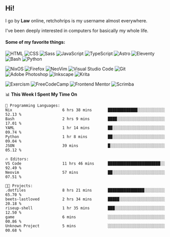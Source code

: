 ## Hi!

I go by **Law** online, retchohrips is my username almost everywhere.

I've been deeply interested in computers for basically my whole life.

#### Some of my favorite things:

![HTML](https://img.shields.io/badge/HTML-%23E34F26?style=flat&logo=html5&logoColor=white)
![CSS](https://img.shields.io/badge/CSS-%231572B6?style=flat&logo=css3&logoColor=white)
![Sass](https://img.shields.io/badge/Sass-%23CC6699?style=flat&logo=sass&logoColor=white)
![JavaScript](https://img.shields.io/badge/JavaScript-%23F7DF1E?style=flat&logo=javascript&logoColor=black)
![TypeScript](https://img.shields.io/badge/TypeScript-%233178C6?style=flat&logo=typescript&logoColor=white)
![Astro](https://img.shields.io/badge/Astro-%23BC52EE?style=flat&logo=astro&logoColor=white)
![Eleventy](https://img.shields.io/badge/Eleventy-black?style=flat&logo=eleventy&logoColor=white)
![Bash](https://img.shields.io/badge/Bash-%234EAA25?style=flat&logo=gnu-bash&logoColor=white)
![Python](https://img.shields.io/badge/Python-3670A0?style=flat&logo=python&logoColor=white)

![NixOS](https://img.shields.io/badge/NixOS-%235277C3?style=flat&logo=nixos&logoColor=white)
![Firefox](https://img.shields.io/badge/Firefox-FF7139?style=lat&logo=Firefox-Browser&logoColor=white)
![NeoVim](https://img.shields.io/badge/NeoVim-%2357A143?style=flat&logo=neovim&logoColor=white)
![Visual Studio Code](https://img.shields.io/badge/VS%20Code-0078d7.svg?style=flat&logo=visual-studio-code&logoColor=white)
![Git](https://img.shields.io/badge/Git-%23F05032?style=flat&logo=git&logoColor=white)
![Adobe Photoshop](https://img.shields.io/badge/Photoshop-%2331A8FF?style=flat&logo=adobe%20photoshop&logoColor=white)
![Inkscape](https://img.shields.io/badge/Inkscape-e0e0e0?style=flat&logo=inkscape&logoColor=080A13)
![Krita](https://img.shields.io/badge/Krita-203759?style=flat&logo=krita&logoColor=white)

![Exercism](https://img.shields.io/badge/Exercism-009CAB?style=flat&logo=exercism&logoColor=white)
![FreeCodeCamp](https://img.shields.io/badge/freeCodeCamp-%23123?style=flat&logo=freecodecamp&logoColor=white)
![Frontend Mentor](https://img.shields.io/badge/Frontend%20Mentor-%233F54A3?style=flat&logo=Frontend-Mentor&logoColor=white)
![Scrimba](https://img.shields.io/badge/Scrimba-2B283A?style=flat&logo=scrimba&logoColor=white)

<!--START_SECTION:waka-->
📊 **This Week I Spent My Time On** 

```text
💬 Programming Languages: 
Nix                      6 hrs 38 mins       █████████████░░░░░░░░░░░░   52.13 % 
Bash                     2 hrs 9 mins        ████░░░░░░░░░░░░░░░░░░░░░   17.01 % 
YAML                     1 hr 14 mins        ██░░░░░░░░░░░░░░░░░░░░░░░   09.74 % 
Python                   1 hr 8 mins         ██░░░░░░░░░░░░░░░░░░░░░░░   09.04 % 
JSON                     39 mins             █░░░░░░░░░░░░░░░░░░░░░░░░   05.12 % 

🔥 Editors: 
VS Code                  11 hrs 46 mins      ███████████████████████░░   92.49 % 
Neovim                   57 mins             ██░░░░░░░░░░░░░░░░░░░░░░░   07.51 % 

🐱‍💻 Projects: 
.dotfiles                8 hrs 21 mins       ████████████████░░░░░░░░░   65.70 % 
beets-lastloved          2 hrs 34 mins       █████░░░░░░░░░░░░░░░░░░░░   20.18 % 
riseup-shell             1 hr 35 mins        ███░░░░░░░░░░░░░░░░░░░░░░   12.50 % 
game                     6 mins              ░░░░░░░░░░░░░░░░░░░░░░░░░   00.86 % 
Unknown Project          5 mins              ░░░░░░░░░░░░░░░░░░░░░░░░░   00.68 % 
```


<!--END_SECTION:waka-->
